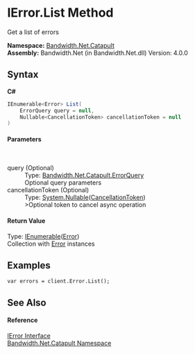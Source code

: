 ﻿# IError.List Method 
 

Get a list of errors

**Namespace:**&nbsp;<a href ="N_Bandwidth_Net_Catapult.md">Bandwidth.Net.Catapult</a><br />**Assembly:**&nbsp;Bandwidth.Net (in Bandwidth.Net.dll) Version: 4.0.0

## Syntax

**C#**<br />
``` C#
IEnumerable<Error> List(
	ErrorQuery query = null,
	Nullable<CancellationToken> cancellationToken = null
)
```


#### Parameters
&nbsp;<dl><dt>query (Optional)</dt><dd>Type: <a href ="T_Bandwidth_Net_Catapult_ErrorQuery.md">Bandwidth.Net.Catapult.ErrorQuery</a><br />Optional query parameters</dd><dt>cancellationToken (Optional)</dt><dd>Type: <a href="http://msdn2.microsoft.com/en-us/library/b3h38hb0" target="_blank">System.Nullable</a>(<a href="http://msdn2.microsoft.com/en-us/library/dd384802" target="_blank">CancellationToken</a>)<br />>Optional token to cancel async operation</dd></dl>

#### Return Value
Type: <a href="http://msdn2.microsoft.com/en-us/library/9eekhta0" target="_blank">IEnumerable</a>(<a href ="T_Bandwidth_Net_Catapult_Error.md">Error</a>)<br />Collection with <a href ="T_Bandwidth_Net_Catapult_Error.md">Error</a> instances

## Examples

```
var errors = client.Error.List();
```


## See Also


#### Reference
<a href ="T_Bandwidth_Net_Catapult_IError.md">IError Interface</a><br /><a href ="N_Bandwidth_Net_Catapult.md">Bandwidth.Net.Catapult Namespace</a><br />